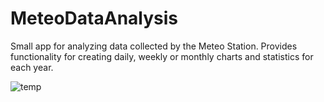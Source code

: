 # MeteoDataAnalysis

Small app for analyzing data collected by the Meteo Station. Provides functionality for creating daily, weekly or monthly charts and statistics for each year.

![temp](https://user-images.githubusercontent.com/35465840/132984205-b7b413e9-88b6-43c7-9cc9-77c9aa4a959f.png)
